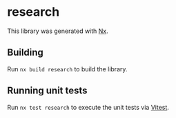 # research

This library was generated with [Nx](https://nx.dev).

## Building

Run `nx build research` to build the library.

## Running unit tests

Run `nx test research` to execute the unit tests via [Vitest](https://vitest.dev/).
